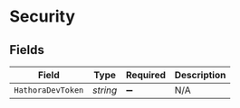 # Security


## Fields

| Field              | Type               | Required           | Description        |
| ------------------ | ------------------ | ------------------ | ------------------ |
| `HathoraDevToken`  | *string*           | :heavy_minus_sign: | N/A                |
